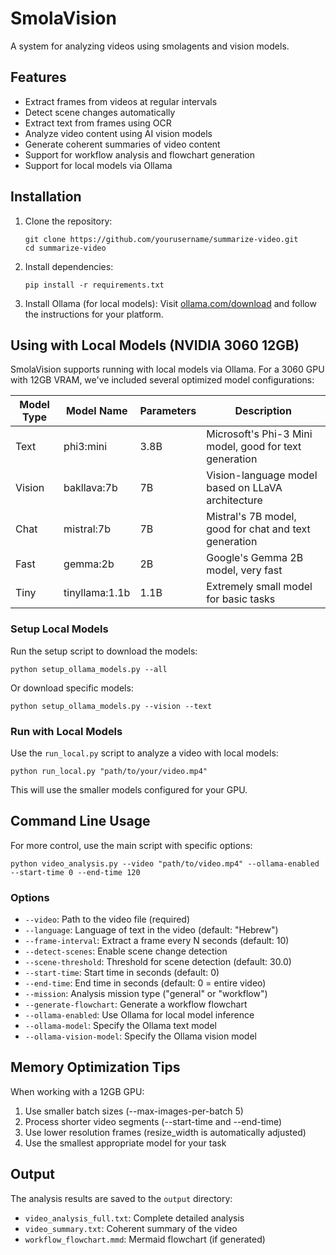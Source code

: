 # SmolaVision

A system for analyzing videos using smolagents and vision models.

## Features

- Extract frames from videos at regular intervals
- Detect scene changes automatically
- Extract text from frames using OCR
- Analyze video content using AI vision models
- Generate coherent summaries of video content
- Support for workflow analysis and flowchart generation
- Support for local models via Ollama

## Installation

1. Clone the repository:
   ```
   git clone https://github.com/yourusername/summarize-video.git
   cd summarize-video
   ```

2. Install dependencies:
   ```
   pip install -r requirements.txt
   ```

3. Install Ollama (for local models):
   Visit [ollama.com/download](https://ollama.com/download) and follow the instructions for your platform.

## Using with Local Models (NVIDIA 3060 12GB)

SmolaVision supports running with local models via Ollama. For a 3060 GPU with 12GB VRAM, we've included several optimized model configurations:

| Model Type | Model Name | Parameters | Description |
|------------|------------|------------|-------------|
| Text       | phi3:mini  | 3.8B       | Microsoft's Phi-3 Mini model, good for text generation |
| Vision     | bakllava:7b| 7B         | Vision-language model based on LLaVA architecture |
| Chat       | mistral:7b | 7B         | Mistral's 7B model, good for chat and text generation |
| Fast       | gemma:2b   | 2B         | Google's Gemma 2B model, very fast |
| Tiny       | tinyllama:1.1b | 1.1B   | Extremely small model for basic tasks |

### Setup Local Models

Run the setup script to download the models:

```
python setup_ollama_models.py --all
```

Or download specific models:

```
python setup_ollama_models.py --vision --text
```

### Run with Local Models

Use the `run_local.py` script to analyze a video with local models:

```
python run_local.py "path/to/your/video.mp4"
```

This will use the smaller models configured for your GPU.

## Command Line Usage

For more control, use the main script with specific options:

```
python video_analysis.py --video "path/to/video.mp4" --ollama-enabled --start-time 0 --end-time 120
```

### Options

- `--video`: Path to the video file (required)
- `--language`: Language of text in the video (default: "Hebrew")
- `--frame-interval`: Extract a frame every N seconds (default: 10)
- `--detect-scenes`: Enable scene change detection
- `--scene-threshold`: Threshold for scene detection (default: 30.0)
- `--start-time`: Start time in seconds (default: 0)
- `--end-time`: End time in seconds (default: 0 = entire video)
- `--mission`: Analysis mission type ("general" or "workflow")
- `--generate-flowchart`: Generate a workflow flowchart
- `--ollama-enabled`: Use Ollama for local model inference
- `--ollama-model`: Specify the Ollama text model
- `--ollama-vision-model`: Specify the Ollama vision model

## Memory Optimization Tips

When working with a 12GB GPU:

1. Use smaller batch sizes (--max-images-per-batch 5)
2. Process shorter video segments (--start-time and --end-time)
3. Use lower resolution frames (resize_width is automatically adjusted)
4. Use the smallest appropriate model for your task

## Output

The analysis results are saved to the `output` directory:
- `video_analysis_full.txt`: Complete detailed analysis
- `video_summary.txt`: Coherent summary of the video
- `workflow_flowchart.mmd`: Mermaid flowchart (if generated)
